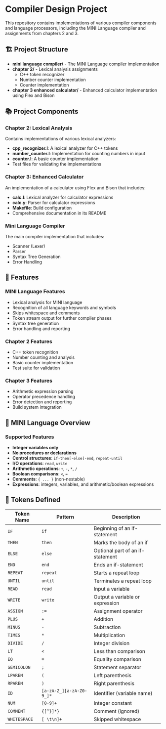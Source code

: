 # Compiler Design Project

This repository contains implementations of various compiler components and language processors, including the MINI Language compiler and assignments from chapters 2 and 3.

## 🏗️ Project Structure

- **mini language compiler/** - The MINI Language compiler implementation
- **chapter 2/** - Lexical analysis assignments
  - C++ token recognizer
  - Number counter implementation
  - Counter implementation
- **chapter 3 enhanced calculator/** - Enhanced calculator implementation using Flex and Bison

## 📚 Project Components

### Chapter 2: Lexical Analysis

Contains implementations of various lexical analyzers:

- **cpp_recognizer.l**: A lexical analyzer for C++ tokens
- **number_counter.l**: Implementation for counting numbers in input
- **counter.l**: A basic counter implementation
- Test files for validating the implementations

### Chapter 3: Enhanced Calculator

An implementation of a calculator using Flex and Bison that includes:

- **calc.l**: Lexical analyzer for calculator expressions
- **calc.y**: Parser for calculator expressions
- **Makefile**: Build configuration
- Comprehensive documentation in its README

### Mini Language Compiler

The main compiler implementation that includes:

- Scanner (Lexer)
- Parser
- Syntax Tree Generation
- Error Handling

## 🚀 Features

### MINI Language Features

- Lexical analysis for MINI language
- Recognition of all language keywords and symbols
- Skips whitespace and comments
- Token stream output for further compiler phases
- Syntax tree generation
- Error handling and reporting

### Chapter 2 Features

- C++ token recognition
- Number counting and analysis
- Basic counter implementation
- Test suite for validation

### Chapter 3 Features

- Arithmetic expression parsing
- Operator precedence handling
- Error detection and reporting
- Build system integration

## 📜 MINI Language Overview

### Supported Features

- **Integer variables only**
- **No procedures or declarations**
- **Control structures**: `if-then[-else]-end`, `repeat-until`
- **I/O operations**: `read`, `write`
- **Arithmetic operations**: `+`, `-`, `*`, `/`
- **Boolean comparisons**: `<`, `=`
- **Comments**: `{ ... }` (non-nestable)
- **Expressions**: integers, variables, and arithmetic/boolean expressions

## 🧠 Tokens Defined

| Token Name   | Pattern                  | Description                      |
| ------------ | ------------------------ | -------------------------------- |
| `IF`         | `if`                     | Beginning of an if-statement     |
| `THEN`       | `then`                   | Marks the body of an if          |
| `ELSE`       | `else`                   | Optional part of an if-statement |
| `END`        | `end`                    | Ends an if-statement             |
| `REPEAT`     | `repeat`                 | Starts a repeat loop             |
| `UNTIL`      | `until`                  | Terminates a repeat loop         |
| `READ`       | `read`                   | Input a variable                 |
| `WRITE`      | `write`                  | Output a variable or expression  |
| `ASSIGN`     | `:=`                     | Assignment operator              |
| `PLUS`       | `+`                      | Addition                         |
| `MINUS`      | `-`                      | Subtraction                      |
| `TIMES`      | `*`                      | Multiplication                   |
| `DIVIDE`     | `/`                      | Integer division                 |
| `LT`         | `<`                      | Less than comparison             |
| `EQ`         | `=`                      | Equality comparison              |
| `SEMICOLON`  | `;`                      | Statement separator              |
| `LPAREN`     | `(`                      | Left parenthesis                 |
| `RPAREN`     | `)`                      | Right parenthesis                |
| `ID`         | `[a-zA-Z_][a-zA-Z0-9_]*` | Identifier (variable name)       |
| `NUM`        | `[0-9]+`                 | Integer constant                 |
| `COMMENT`    | `{[^}]*}`                | Comment (ignored)                |
| `WHITESPACE` | `[ \t\n]+`               | Skipped whitespace               |
